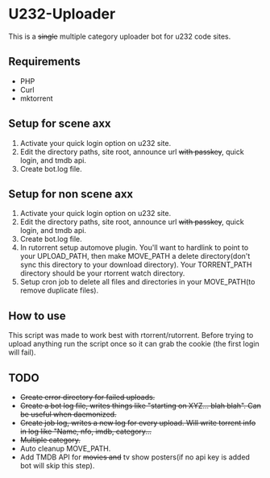 # U232-Uploader
This is a <del>single</del> multiple category uploader bot for u232 code sites.

## Requirements
* PHP
* Curl
* mktorrent

## Setup for scene axx
1. Activate your quick login option on u232 site.
2. Edit the directory paths, site root, announce url <del>with passkey</del>, quick login, and tmdb api.
3. Create bot.log file.

## Setup for non scene axx
1. Activate your quick login option on u232 site.
2. Edit the directory paths, site root, announce url <del>with passkey</del>, quick login, and tmdb api.
3. Create bot.log file.
4. In rutorrent setup automove plugin. You'll want to hardlink to point to your UPLOAD_PATH, then make MOVE_PATH a delete directory(don't sync this directory to your download directory).  Your TORRENT_PATH directory should be your rtorrent watch directory.
5. Setup cron job to delete all files and directories in your MOVE_PATH(to remove duplicate files).

## How to use
This script was made to work best with rtorrent/rutorrent.  Before trying to upload anything run the script once so it can grab the cookie (the first login will fail).

## TODO
* <del>Create error directory for failed uploads.</del>
* <del>Create a bot log file, writes things like "starting on XYZ... blah blah". Can be useful when daemonized.</del>
* <del>Create job log, writes a new log for every upload.  Will write torrent info in log like "Name, nfo, imdb, category...</del>
* <del>Multiple category.</del>
* Auto cleanup MOVE_PATH.
* Add TMDB API for <del>movies and</del> tv show posters(if no api key is added bot will skip this step).
